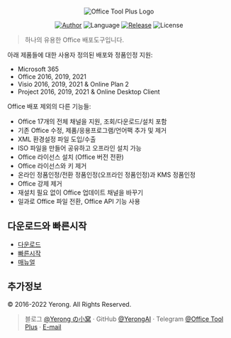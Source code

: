 ﻿#

<p align="center">
<img alt="Office Tool Plus Logo" src="https://otp.landian.vip/static/images/logo.webp"/>
</p>

<p align="center">
<a href="https://www.coolhub.top/" target="_blank"><img alt="Author" src="https://img.shields.io/badge/Author-Yerong-blue?style=flat-square"/></a>
<img alt="Language" src="https://img.shields.io/badge/Language-C%23-green?style=flat-square"/>
<a href="https://otp.landian.vip/" target="_blank"><img alt="Release" src="https://img.shields.io/github/v/release/YerongAI/Office-Tool?style=flat-square"/></a>
<img alt="License" src="https://img.shields.io/github/license/YerongAI/Office-Tool?style=flat-square"/>
</p>

 > 하나의 유용한 Office 배포도구입니다.

아래 제품들에 대한 사용자 정의된 배포와 정품인정 지원:

- Microsoft 365
- Office 2016, 2019, 2021
- Visio 2016, 2019, 2021 & Online Plan 2
- Project 2016, 2019, 2021 & Online Desktop Client

Office 배포 제외의 다른 기능들:

- Office 17개의 전체 채널을 지원, 조회/다운로드/설치 포함
- 기존 Office 수정, 제품/응용프로그램/언어팩 추가 및 제거
- XML 환경설정 파일 도입/수출
- ISO 파일을 만들어 공유하고 오프라인 설치 가능
- Office 라이선스 설치 (Office 버전 전환)
- Office 라이선스와 키 제거
- 온라인 정품인정/전환 정품인정(오프라인 정품인정)과 KMS 정품인정
- Office 강제 제거
- 재설치 필요 없이 Office 업데이트 채널을 바꾸기
- 일과로 Office 파일 전환, Office API 기능 사용

## 다운로드와 빠른시작

- [다운로드](https://otp.landian.vip/download.html)
- [빠른시작](https://github.com/YerongAI/Office-Tool/wiki)
- [매뉴얼](https://help.coolhub.top)

## 추가정보

© 2016-2022 Yerong. All Rights Reserved.

> 블로그 [@Yerong の小窝](https://www.coolhub.top/) · GitHub [@YerongAI](https://github.com/YerongAI) · Telegram [@Office Tool Plus](https://t.me/s/otp_channel) · [E-mail](mailto:yerong@coolhub.top)
